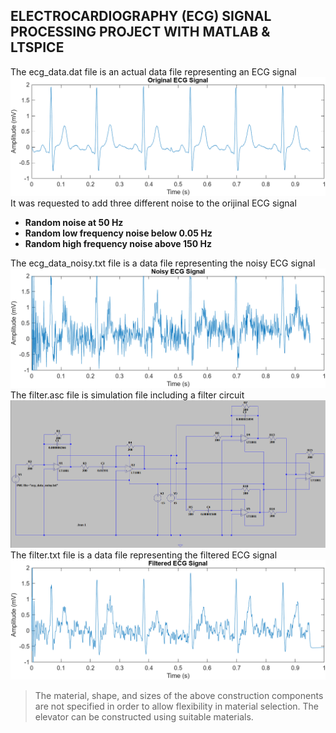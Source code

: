 ## ELECTROCARDIOGRAPHY (ECG) SIGNAL PROCESSING PROJECT WITH MATLAB & LTSPICE
   The ecg_data.dat file is an actual data file representing an ECG signal
   ![Original ECG Signal](original_ecg_signal.png)
   It was requested to add three different noise to the orijinal ECG signal
   - **Random noise at 50 Hz**
   - **Random low frequency noise below 0.05 Hz**
   - **Random high frequency noise above 150 Hz**

   The ecg_data_noisy.txt file is a data file representing the noisy ECG signal
   ![Noisy ECG Signal](noisy_ecg_signal.png)
   The filter.asc file is simulation file including a filter circuit
   ![Filter Circuit](filter_circuit.png)
   The filter.txt file is a data file representing the filtered ECG signal
   ![Filtered ECG Signal](filtered_ecg_signal.png)

> The material, shape, and sizes of the above construction components are not specified in order to allow flexibility in material selection. The elevator can be constructed using suitable materials.